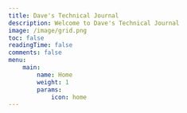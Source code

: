 ```yaml
---
title: Dave's Technical Journal
description: Welcome to Dave's Technical Journal
image: /image/grid.png
toc: false
readingTime: false
comments: false
menu:
    main:
        name: Home
        weight: 1
        params:
            icon: home
---
```

